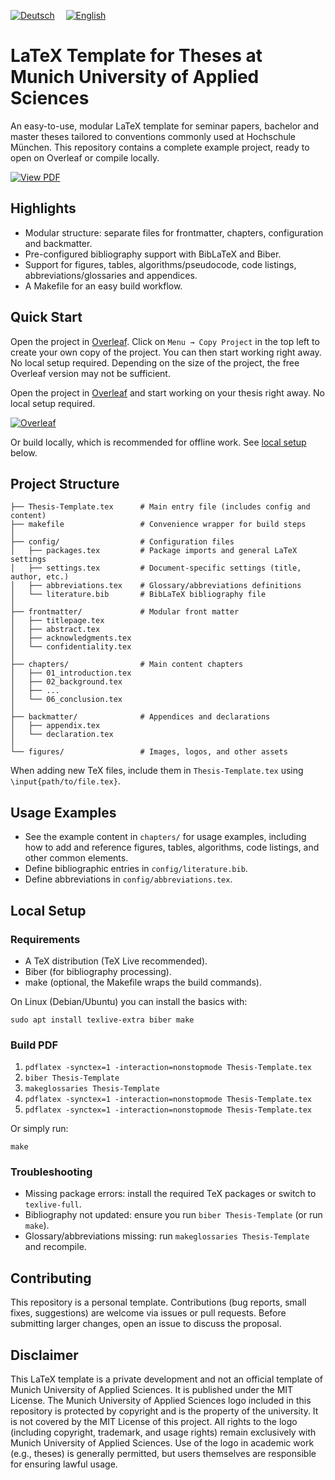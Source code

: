 [![Deutsch](https://img.shields.io/badge/DE-Deutsch-lightgrey?style=for-the-badge&logo=google-translate&logoColor=lightgrey)](https://github.com/Simon-Hi5/Hochschule-Muenchen-LaTeX-Template)&emsp;
[![English](https://img.shields.io/badge/EN-English-0A84FF?style=for-the-badge&logo=google-translate&logoColor=0A84FF)](https://github.com/Simon-Hi5/Hochschule-Muenchen-LaTeX-Template/tree/english)

# LaTeX Template for Theses at Munich University of Applied Sciences

An easy-to-use, modular LaTeX template for seminar papers, bachelor and master theses tailored to conventions commonly used at Hochschule München. This repository contains a complete example project, ready to open on Overleaf or compile locally.

[![View PDF](https://img.shields.io/badge/View-Thesis_Template-red?style=for-the-badge&logo=readdotcv&logoColor=red)](Thesis-Template.pdf)

## Highlights

- Modular structure: separate files for frontmatter, chapters, configuration and backmatter.
- Pre-configured bibliography support with BibLaTeX and Biber.
- Support for figures, tables, algorithms/pseudocode, code listings, abbreviations/glossaries and appendices.
- A Makefile for an easy build workflow.

## Quick Start

Open the project in [Overleaf](https://www.overleaf.com/latex/templates/your-template-link). Click on `Menu → Copy Project` in the top left to create your own copy of the project. You can then start working right away. No local setup required. Depending on the size of the project, the free Overleaf version may not be sufficient.

Open the project in [Overleaf](https://www.overleaf.com/latex/templates/your-template-link) and start working on your thesis right away. No local setup required.

[![Overleaf](https://img.shields.io/badge/Open_in-Overleaf-47A141?style=for-the-badge&logo=overleaf)](https://www.overleaf.com/latex/templates/your-template-link)

Or build locally, which is recommended for offline work. See [local setup](#local-setup) below.

## Project Structure

```
├── Thesis-Template.tex      # Main entry file (includes config and content)
├── makefile                 # Convenience wrapper for build steps
│
├── config/                  # Configuration files
│   ├── packages.tex         # Package imports and general LaTeX settings
│   ├── settings.tex         # Document-specific settings (title, author, etc.)
│   ├── abbreviations.tex    # Glossary/abbreviations definitions
│   └── literature.bib       # BibLaTeX bibliography file
│
├── frontmatter/             # Modular front matter
│   ├── titlepage.tex
│   ├── abstract.tex
│   ├── acknowledgments.tex
│   └── confidentiality.tex
│
├── chapters/                # Main content chapters
│   ├── 01_introduction.tex
│   ├── 02_background.tex
│   ├── ...
│   └── 06_conclusion.tex
│
├── backmatter/              # Appendices and declarations
│   ├── appendix.tex
│   └── declaration.tex
│
└── figures/                 # Images, logos, and other assets
```

When adding new TeX files, include them in `Thesis-Template.tex` using `\input{path/to/file.tex}`.

## Usage Examples

- See the example content in `chapters/` for usage examples, including how to add and reference figures, tables, algorithms, code listings, and other common elements.
- Define bibliographic entries in `config/literature.bib`.
- Define abbreviations in `config/abbreviations.tex`.

## Local Setup

### Requirements

- A TeX distribution (TeX Live recommended).
- Biber (for bibliography processing).
- make (optional, the Makefile wraps the build commands).

On Linux (Debian/Ubuntu) you can install the basics with:

`sudo apt install texlive-extra biber make`

### Build PDF

1. `pdflatex -synctex=1 -interaction=nonstopmode Thesis-Template.tex`
2. `biber Thesis-Template`
3. `makeglossaries Thesis-Template`
4. `pdflatex -synctex=1 -interaction=nonstopmode Thesis-Template.tex`
5. `pdflatex -synctex=1 -interaction=nonstopmode Thesis-Template.tex`

Or simply run:

`make`

### Troubleshooting

- Missing package errors: install the required TeX packages or switch to `texlive-full`.
- Bibliography not updated: ensure you run `biber Thesis-Template` (or run `make`).
- Glossary/abbreviations missing: run `makeglossaries Thesis-Template` and recompile.

## Contributing

This repository is a personal template. Contributions (bug reports, small fixes, suggestions) are welcome via issues or pull requests. Before submitting larger changes, open an issue to discuss the proposal.

## Disclaimer

This LaTeX template is a private development and not an official template of Munich University of Applied Sciences. It is published under the MIT License. The Munich University of Applied Sciences logo included in this repository is protected by copyright and is the property of the university. It is not covered by the MIT License of this project. All rights to the logo (including copyright, trademark, and usage rights) remain exclusively with Munich University of Applied Sciences. Use of the logo in academic work (e.g., theses) is generally permitted, but users themselves are responsible for ensuring lawful usage.
